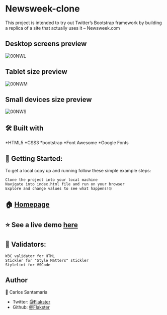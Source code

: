 # Newsweek-clone
This project is intended to try out Twitter’s Bootstrap framework by building a replica  of a site that actually uses it – Newsweek.com

## Desktop screens preview
![00NWL](https://user-images.githubusercontent.com/53324035/72928176-83a60000-3d25-11ea-896e-4c082a88cec2.png)

## Tablet size preview
![00NWM](https://user-images.githubusercontent.com/53324035/72928187-886ab400-3d25-11ea-862e-3cde2d96a731.png)

## Small devices size preview
![00NWS](https://user-images.githubusercontent.com/53324035/72928198-8d2f6800-3d25-11ea-9d3c-4df782f96b12.png)

## 🛠 Built with

*HTML5
*CSS3
*bootstrap
*Font Awesome
*Google Fonts

## 🚀 Getting Started:

To get a local copy up and running follow these simple example steps:

    Clone the project into your local machine
    Navigate into index.html file and run on your browser
    Explore and change values to see what happens!🤓


## 🏠 [Homepage](https://github.com/Flakster/Newsweek-clone)

## ⭐️ See a live demo [here](https://rawcdn.githack.com/Flakster/Newsweek-clone/18d974343555c0aa02124a8e632663679c508276/index.html)

## 🧐 Validators:

    W3C validator for HTML
    Stickler for "Style Matters" stickler
    Stylelint for VSCode

## Author

👤 Carlos Santamaría

* Twitter: [@Flakster ](https://twitter.com/Flakster )
* Github: [@Flakster](https://github.com/Flakster)
